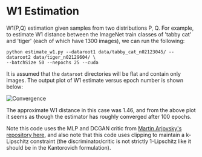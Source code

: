 # W1 Estimation
W1(P,Q) estimation given samples from two distributions P, Q. For example, to estimate W1 distance between the ImageNet train classes of 'tabby cat' and 'tiger' (each of which have 1300 images), we can run the following:

```shell
python estimate_w1.py --dataroot1 data/tabby_cat_n02123045/ --dataroot2 data/tiger_n02129604/ \
--batchSize 50 --nepochs 25 --cuda
```

It is assumed that the `dataroot` directories will be flat and contain only images. The output plot of W1 estimate versus epoch number is shown below:

![Convergence](https://i.imgur.com/Rd0yDGn.png)

The approximate W1 distance in this case was 1.46, and from the above plot it seems as though the estimator has roughly converged after 100 epochs.

Note this code uses the MLP and DCGAN critic from [Martin Arjovsky's repository here](https://github.com/martinarjovsky/WassersteinGAN/), and also note that this code uses clipping to maintain a k-Lipschitz constraint (the discriminator/critic is not strictly 1-Lipschitz like it should be in the Kantorovich formulation).
